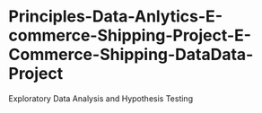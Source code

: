 
# Principles-Data-Anlytics-E-commerce-Shipping-Project-E-Commerce-Shipping-DataData-Project
Exploratory Data Analysis and Hypothesis Testing 
